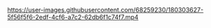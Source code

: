 

https://user-images.githubusercontent.com/68259230/180303627-5f56f5f6-2edf-4cf6-a7c2-62db6f1c74f7.mp4

